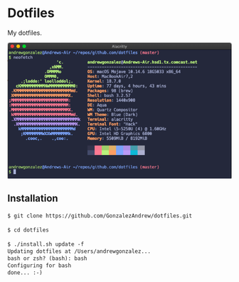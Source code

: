 # Dotfiles

My dotfiles.

![terminal](img/terminal2.png)

## Installation

```
$ git clone https://github.com/GonzalezAndrew/dotfiles.git

$ cd dotfiles

$ ./install.sh update -f
Updating dotfiles at /Users/andrewgonzalez...
bash or zsh? (bash): bash
Configuring for bash
done... :-)
```